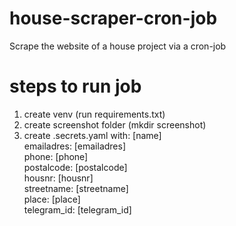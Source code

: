 # house-scraper-cron-job
Scrape the website of a house project via a cron-job


# steps to run job
1. create venv (run requirements.txt)
2. create screenshot folder (mkdir screenshot)
3. create .secrets.yaml with:
        [name]  
        emailadres: [emailadres]  
        phone: [phone]  
        postalcode: [postalcode]  
        housnr: [housnr]  
        streetname: [streetname]  
        place: [place]  
        telegram_id: [telegram_id]
